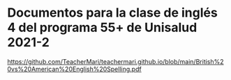 # Documentos para la clase de inglés 4 del programa 55+ de Unisalud 2021-2

https://github.com/TeacherMari/teachermari.github.io/blob/main/British%20vs%20American%20English%20Spelling.pdf
